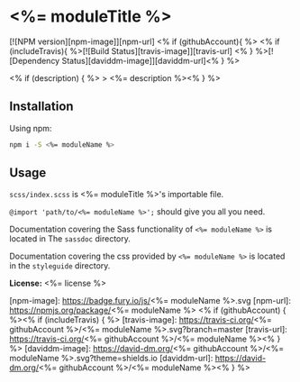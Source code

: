 # <%= moduleTitle %>
[![NPM version][npm-image]][npm-url] <% if (githubAccount){ %> <% if (includeTravis){ %>[![Build Status][travis-image]][travis-url] <% } %>[![Dependency Status][daviddm-image]][daviddm-url]<% } %>   

<% if (description) {  %> > <%= description %><% } %>

## Installation

Using npm:

```sh
npm i -S <%= moduleName %>
```

## Usage
`scss/index.scss` is <%= moduleTitle %>'s importable file.

`@import 'path/to/<%= moduleName %>';` should give you all you need.

Documentation covering the Sass functionality of `<%= moduleName %>` 
is located in The `sassdoc` directory. 

Documentation covering the css provided by `<%= moduleName %>` is located in
the `styleguide` directory.

**License:** <%= license %>



[npm-image]: https://badge.fury.io/js/<%= moduleName %>.svg
[npm-url]: https://npmjs.org/package/<%= moduleName %>
<% if (githubAccount) { %><% if (includeTravis) { %>
[travis-image]: https://travis-ci.org/<%= githubAccount %>/<%= moduleName %>.svg?branch=master
[travis-url]: https://travis-ci.org/<%= githubAccount %>/<%= moduleName %><% } %>
[daviddm-image]: https://david-dm.org/<%= githubAccount %>/<%= moduleName %>.svg?theme=shields.io
[daviddm-url]: https://david-dm.org/<%= githubAccount %>/<%= moduleName %><% } %>
